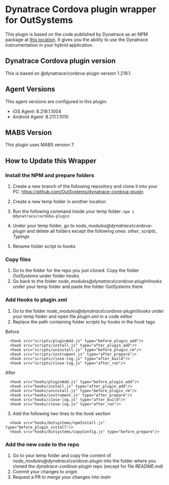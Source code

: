 # Dynatrace Cordova plugin wrapper for OutSystems

This plugin is based on the code published by Dynatrace as an NPM package at [this location](https://www.npmjs.com/package/@dynatrace/cordova-plugin).
It gives you the ability to use the Dynatrace instrumentation in your hybrid application.

## Dynatrace Cordova plugin version

This is based on @dynatrace/cordova-plugin version 1.219.1.

## Agent Versions

This agent versions are configured in this plugin:

* iOS Agent: 8.219.1.1004
* Android Agent: 8.211.1.1010

## MABS Version
This plugin uses MABS version 7.

## How to Update this Wrapper

### Install the NPM and prepare folders
1. Create a new branch of the following repository and clone it into your PC: https://github.com/OutSystems/dynatrace-cordova-plugin
2. Create a new temp folder in another location
3. Run the following command inside your temp folder:
```npm i @dynatrace/cordoba-plugin```

4. Under your temp folder, go to *node_modules\@dynatrace\cordova-plugin* and delete all folders except the following ones: *other*, *scripts*, *Typings*
5. Rename folder script to *hooks*

### Copy files
1. Go to the folder for the repo you just cloned. Copy the folder *OutSystems* under folder *hooks*.
2. Go back to the folder *node_modules\@dynatrace\cordova-plugin\hooks* under your temp folder and paste the folder *OutSystems* there

### Add Hooks to plugin.xml
1. Go to the folder *node_modules\@dynatrace\cordova-plugin\hooks* under your temp folder and open file *plugin.xml* in a code editor
2. Replace the path containing folder *scripts* by *hooks* in the *hook* tags

Before
```
  <hook src="scripts/pluginAdd.js" type="before_plugin_add"/>
  <hook src="scripts/install.js" type="after_plugin_add"/>
  <hook src="scripts/uninstall.js" type="before_plugin_rm"/>
  <hook src="scripts/instrument.js" type="after_prepare"/>
  <hook src="scripts/close-log.js" type="after_build"/>
  <hook src="scripts/close-log.js" type="after_run"/>
```

After
```
  <hook src="hooks/pluginAdd.js" type="before_plugin_add"/>
  <hook src="hooks/install.js" type="after_plugin_add"/>
  <hook src="hooks/uninstall.js" type="before_plugin_rm"/>
  <hook src="hooks/instrument.js" type="after_prepare"/>
  <hook src="hooks/close-log.js" type="after_build"/>
  <hook src="hooks/close-log.js" type="after_run"/>
```
3. Add the following two lines to the *hook* section

```
  <hook src="hooks/Outsystems/npmInstall.js" type="before_plugin_install"/>
  <hook src="hooks/Outsystems/copyConfig.js" type="before_prepare"/>
```

### Add the new code to the repo
1. Go to your temp folder and copy the content of *node_modules\@dynatrace\cordova-plugin* into the folder where you cloned the *dynatrace-cordova-plugin* repo (except for file *README.md*)
2. Commit your changes to *origin*
3. Request a PR to merge your changes into *main*
